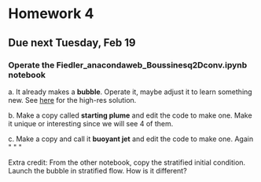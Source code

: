 # Homework 4 
## Due next Tuesday, Feb 19

### Operate the Fiedler_anacondaweb_Boussinesq2Dconv.ipynb notebook 

a. It already makes a **bubble**. Operate it, maybe adjust it to learn something new. See [here](http://12characters.net/explore/blob801i.html) for the high-res solution.  

b. Make a copy called **starting plume** and edit the code to make one. Make it unique or interesting since we will see 4 of them. 

c. Make a copy and call it **buoyant jet** and edit the code to make one. Again " " " 

Extra credit: From the other notebook, copy the stratified initial condition. Launch the bubble in stratified flow. How is it different? 


